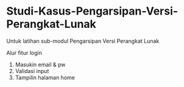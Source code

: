 # Studi-Kasus-Pengarsipan-Versi-Perangkat-Lunak
Untuk latihan sub-modul Pengarsipan Versi Perangkat Lunak

Alur fitur login
1. Masukin email & pw
2. Validasi input
3. Tampilin halaman home
